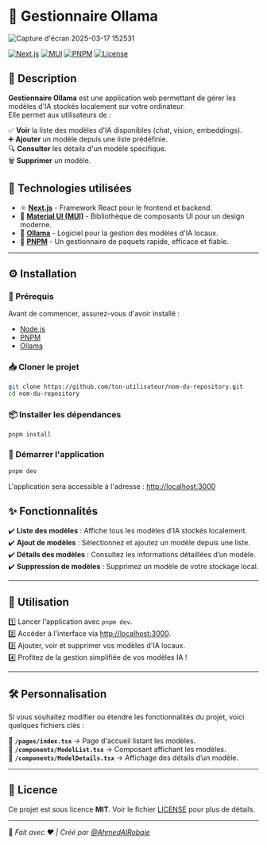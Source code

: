 # 🚀 Gestionnaire Ollama

![Capture d'écran 2025-03-17 152531](https://github.com/user-attachments/assets/e96d0972-6ba8-4421-8c66-5162ec13d9d8)

[![Next.js](https://img.shields.io/badge/Next.js-14-blue?style=flat&logo=nextdotjs)](https://nextjs.org/)
[![MUI](https://img.shields.io/badge/MUI-5-blue?style=flat&logo=mui)](https://mui.com/)
[![PNPM](https://img.shields.io/badge/PNPM-8-blue?style=flat&logo=pnpm)](https://pnpm.io/)
[![License](https://img.shields.io/badge/License-MIT-green.svg)](./LICENSE)

## 📝 Description

**Gestionnaire Ollama** est une application web permettant de gérer les modèles d'IA stockés localement sur votre ordinateur.  
Elle permet aux utilisateurs de :

✅ **Voir** la liste des modèles d'IA disponibles (chat, vision, embeddings).  
➕ **Ajouter** un modèle depuis une liste prédéfinie.  
🔍 **Consulter** les détails d'un modèle spécifique.  
🗑️ **Supprimer** un modèle.  

## 🚀 Technologies utilisées

- ⚛ **[Next.js](https://nextjs.org/)** - Framework React pour le frontend et backend.  
- 🎨 **[Material UI (MUI)](https://mui.com/)** - Bibliothèque de composants UI pour un design moderne.  
- 🧠 **[Ollama](https://ollama.ai/)** - Logiciel pour la gestion des modèles d'IA locaux.  
- 🚀 **[PNPM](https://pnpm.io/)** - Un gestionnaire de paquets rapide, efficace et fiable.    

---

## ⚙️ Installation

### 📌 Prérequis

Avant de commencer, assurez-vous d'avoir installé :  

- [Node.js](https://nodejs.org/)  
- [PNPM](https://pnpm.io/)  
- [Ollama](https://ollama.ai/)  

### 📥 Cloner le projet

```bash
git clone https://github.com/ton-utilisateur/nom-du-repository.git
cd nom-du-repository
```

### 📦 Installer les dépendances

```bash
pnpm install
```

### 🚀 Démarrer l'application

```bash
pnpm dev
```
L'application sera accessible à l'adresse : [http://localhost:3000](http://localhost:3000)

## ✨ Fonctionnalités  
✔️ **Liste des modèles** : Affiche tous les modèles d'IA stockés localement.  
✔️ **Ajout de modèles** : Sélectionnez et ajoutez un modèle depuis une liste.  
✔️ **Détails des modèles** : Consultez les informations détaillées d’un modèle.  
✔️ **Suppression de modèles** : Supprimez un modèle de votre stockage local.  

---

## 📖 Utilisation  
1️⃣ Lancer l'application avec `pnpm dev`.  
2️⃣ Accéder à l'interface via [http://localhost:3000](http://localhost:3000).  
3️⃣ Ajouter, voir et supprimer vos modèles d'IA locaux.  
4️⃣ Profitez de la gestion simplifiée de vos modèles IA !  

---

## 🛠️ Personnalisation  
Si vous souhaitez modifier ou étendre les fonctionnalités du projet, voici quelques fichiers clés :  

📂 **`/pages/index.tsx`** → Page d'accueil listant les modèles.  
📂 **`/components/ModelList.tsx`** → Composant affichant les modèles.  
📂 **`/components/ModelDetails.tsx`** → Affichage des détails d’un modèle.  

---

## 📜 Licence  
Ce projet est sous licence **MIT**. Voir le fichier [LICENSE](./LICENSE) pour plus de détails. 

---

🚀 *Fait avec ❤️ | Créé par [@AhmedAlRobaie](https://github.com/ahmed-alrobaie)*




